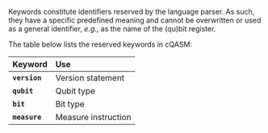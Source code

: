 Keywords constitute identifiers reserved by the language parser. 
As such, they have a specific predefined meaning and cannot be overwritten or used as a general identifier,
_e.g._, as the name of the (qu)bit register.

The table below lists the reserved keywords in cQASM:

| Keyword        | Use                 |
|:---------------|:--------------------|
| __`version`__  | Version statement   |
| __`qubit`__    | Qubit type          |
| __`bit`__      | Bit type            |
| __`measure`__  | Measure instruction |    
